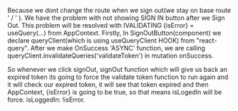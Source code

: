 <!-- Explanation for bug fixes -->


<!-- Didnt reload page when we signout -->
Because we dont change the route when we sign out(we stay on base route ' / ' ). We have the problem with not showing SIGN IN button after we Sign Out. This problem will be resolved with  IVALIDATING {isError} = useQuery(...) from AppContext.
Firstly, In SignOutButton(component) we declare queryClient(which is using useQueryClient HOOK) from "react-query". After we make OnSuccess 'ASYNC' function, we are calling queryClient.invalidateQueries('validateToken') in mutation onSuccess.

So whenever we click signOut, signOut function which will give us back an expired token its going to force the validate token function to run again and it will check our expired token, it will see that token expired and then AppContext, {isError} is going to be true, so that means isLogedIn will be force. isLoggedIn: !isError.
